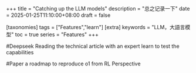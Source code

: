 +++
title = "Catching up the LLM models"
description = "总之记录一下"
date = 2025-01-25T11:10:00+08:00
draft = false

[taxonomies]
tags = ["Features","learn"]
[extra]
keywords = "LLM，大語言模型"
toc = true
series = "Features"
+++

#Deepseek
Reading the technical article with an expert
learn to test the capabilities

#Paper
a roadmap to reproduce o1 from RL Perspective
